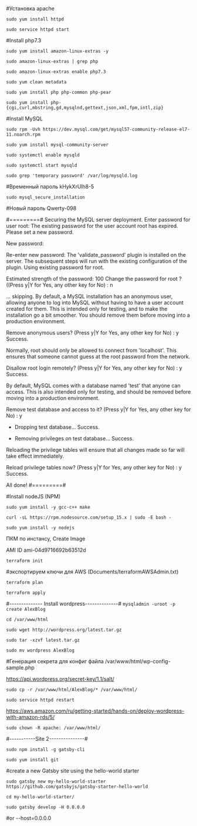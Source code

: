 #Установка apache

`sudo yum install httpd`

`sudo service httpd start`

#Install php7.3

`sudo yum install amazon-linux-extras -y`

`sudo amazon-linux-extras | grep php`

`sudo amazon-linux-extras enable php7.3`

`sudo yum clean metadata`

`sudo yum install php php-common php-pear`

`sudo yum install php-{cgi,curl,mbstring,gd,mysqlnd,gettext,json,xml,fpm,intl,zip}`

#Install MySQL

`sudo rpm -Uvh https://dev.mysql.com/get/mysql57-community-release-el7-11.noarch.rpm`

`sudo yum install mysql-community-server`

`sudo systemctl enable mysqld`

`sudo systemctl start mysqld`

`sudo grep 'temporary password' /var/log/mysqld.log`

#Временный пароль
kHykXrUlh8-5

`sudo mysql_secure_installation`

#Новый пароль
Qwerty-098

#=========#
Securing the MySQL server deployment.
Enter password for user root:
The existing password for the user account root has expired. Please set a new password.

New password:

Re-enter new password:
The 'validate_password' plugin is installed on the server.
The subsequent steps will run with the existing configuration
of the plugin.
Using existing password for root.

Estimated strength of the password: 100
Change the password for root ? ((Press y|Y for Yes, any other key for No) : n

 ... skipping.
By default, a MySQL installation has an anonymous user,
allowing anyone to log into MySQL without having to have
a user account created for them. This is intended only for
testing, and to make the installation go a bit smoother.
You should remove them before moving into a production
environment.

Remove anonymous users? (Press y|Y for Yes, any other key for No) : y
Success.


Normally, root should only be allowed to connect from
'localhost'. This ensures that someone cannot guess at
the root password from the network.

Disallow root login remotely? (Press y|Y for Yes, any other key for No) : y
Success.

By default, MySQL comes with a database named 'test' that
anyone can access. This is also intended only for testing,
and should be removed before moving into a production
environment.


Remove test database and access to it? (Press y|Y for Yes, any other key for No) : y
 - Dropping test database...
Success.

 - Removing privileges on test database...
Success.

Reloading the privilege tables will ensure that all changes
made so far will take effect immediately.

Reload privilege tables now? (Press y|Y for Yes, any other key for No) : y
Success.

All done!
#=========#

#Install nodeJS (NPM)

`sudo yum install -y gcc-c++ make`

`curl -sL https://rpm.nodesource.com/setup_15.x | sudo -E bash -`

`sudo yum install -y nodejs`



ПКМ по инстансу, Create Image

AMI ID ami-04d9716692b63512d


`terraform init`

#экспортируем ключи для AWS (Documents/terraformAWSAdmin.txt)

`terraform plan`

`terraform apply`


#-------------- Install wordpress--------------#
`mysqladmin -uroot -p create AlexBlog`

`cd /var/www/html`

`sudo wget http://wordpress.org/latest.tar.gz`

`sudo tar -xzvf latest.tar.gz`

`sudo mv wordpress AlexBlog`

#Генерация секрета для конфиг файла /var/www/html/wp-config-sample.php

https://api.wordpress.org/secret-key/1.1/salt/

`sudo cp -r /var/www/html/AlexBlog/* /var/www/html/`

`sudo service httpd restart`

https://aws.amazon.com/ru/getting-started/hands-on/deploy-wordpress-with-amazon-rds/5/

`sudo chown -R apache: /var/www/html/`


#-----------Site 2---------------#

`sudo npm install -g gatsby-cli`

`sudo yum install git`

#create a new Gatsby site using the hello-world starter

`sudo gatsby new my-hello-world-starter https://github.com/gatsbyjs/gatsby-starter-hello-world`

`cd my-hello-world-starter/`

`sudo gatsby develop -H 0.0.0.0`

#or --host=0.0.0.0
